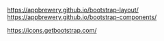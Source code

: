 https://appbrewery.github.io/bootstrap-layout/
https://appbrewery.github.io/bootstrap-components/

https://icons.getbootstrap.com/

